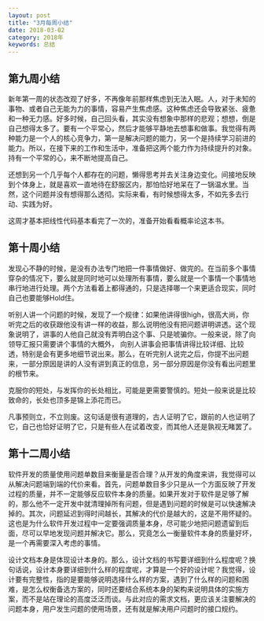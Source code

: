 ```yaml
---
layout: post
title: "3月每周小结"
date: 2018-03-02
category: 2018年
keywords: 总结
---
```

## 第九周小结

新年第一周的状态改观了好多，不再像年前那样焦虑到无法入眠。人，对于未知的事物、或者自己无能为力的事情，容易产生焦虑感。这种焦虑还会导致紧张、疲惫和一种无力感。好多时候，自己回头看，其实没有想象中那样的悲观；想想，倒是自己想得太多了。要有一个平常心，然后才能够平静地去想事和做事。我觉得有两种能力是一个人的核心竞争力，第一是解决问题的能力，另一个是持续学习前进的能力。所以，在接下来的工作和生活中，准备把这两个能力作为持续提升的对象。持有一个平常的心，来不断地提高自己。

还想到另一个几乎每个人都存在的问题，懒得思考并去关注身边变化。间接地反映到个体身上，就是喜欢一直地待在舒服区内，那怕恰好地呆在了一锅温水里。当然，这个问题并没有想得那么透彻。实际来看，有时候想得太多，不如先多去行动、实践为好。

这周才基本把线性代码基本看完了一次的，准备开始看看概率论这本书。

## 第十周小结

发现心不静的时候，是没有办法专门地把一件事情做好、做完的。在当前多个事情穿杂的情况下，要么就是同时地可以处理所有事情，要么就是一个事情一个事情地串行地进行处理。两个方法看着上都得通的，只是选择哪一个来更适合现实，同时自己也要能够Hold住。

听别人讲一个问题的时候，发现了一个规律：如果他讲得很high，很高大尚，你听完之后的收获跟他没有讲一样的收益，那么说明他没有把问题讲明讲透。这个现象说明了，讲事的人他自己就没有弄明白这个事、只是唬骗你。一般来说，除了向领导汇报只需要讲个事情的大概外， 向别人讲事会把事情讲得比较详细、比较透，特别是会有更多地细节说出来。那么，在听完别人说完之后，你提不出问题来，一部分原因是讲的人没有讲到真正的信息，另一部分原因是你没有看出问题里的根节来。

克服你的短处，与发挥你的长处相比，可能是更需要警慎的。短处一般来说是比较致命的，长处也顶多是锦上添花而已。

凡事预则立，不立则废。这句话是很有道理的，古人证明了它，跟前的人也证明了它，自己也恰好证明了它，只是有些人在试着改变，而其他人还是孰视无睹罢了。

## 第十二周小结

软件开发的质量使用问题单数目来衡量是否合理？从开发的角度来讲，我觉得可以从解决问题端到端的代价来看。首先，问题单数目多少只是从一个方面反映了开发过程的质量，并不一定能够反应软件本身的质量。如果开发对于软件是足够了解的，那么他不一定开发中就清理掉所有问题，但是遇到问题的时候是可以快速解决掉的。其次，问题延迟到得时间越长，其解决的代价是越大的，这是不用怀疑的。这也是为什么软件开发过程中一定要强调质量本身，尽可能少地把问题遗留到后面，尽可以早地发现问题并解决它。那么，究竟怎么一衡量软件本身的质量好坏，是一个再需要深入考虑的事情。

设计文档本身是体现设计本身的。那么，设计文档的书写要详细到什么程度呢？换句话说，设计本身要详细到什么样的程度呢，才算是一个好的设计呢？我觉得，设计要有完整性，指的是要能够说明选择什么样的方案，遇到了什么样的问题和困难，是怎么权衡备选方案的，同时还要结合系统本身的架构来说明具体的实施方案，而不是站在理论的高度泛泛而谈。与此对应的需求文档，更应该关注要解决的问题本身，用户发生问题的使用场景，还有就是解决用户问题时的接口规约。
